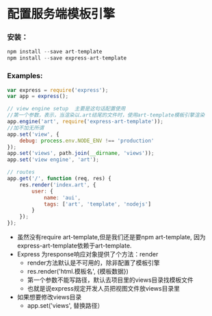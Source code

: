 # 配置服务端模板引擎

### 安装：

```javascript
npm install --save art-template
npm install --save express-art-template
```

### Examples:

```javascript
var express = require('express');
var app = express();

// view engine setup  主要是这句话配置使用
//第一个参数，表示，当渲染以.art结尾的文件时，使用art-template模板引擎渲染
app.engine('art', require('express-art-template'));
//加不加无所谓
app.set('view', {
    debug: process.env.NODE_ENV !== 'production'
});
app.set('views', path.join(__dirname, 'views'));
app.set('view engine', 'art');

// routes
app.get('/', function (req, res) {
    res.render('index.art', {
        user: {
            name: 'aui',
            tags: ['art', 'template', 'nodejs']
        }
    });
});
```

* 虽然没有require art-template,但是我们还是要npm art-template, 因为express-art-template依赖于art-template.
* Express 为response响应对象提供了个方法：render
  * render方法默认是不可用的，除非配置了模板引擎
  * res.render\('html.模板名', {模板数据}\)
  * 第一个参数不能写路径，默认去项目里的views目录找模板文件
  * 也就是说express规定开发人员把视图文件放views目录里
* 如果想要修改views目录
  * app.set\('views', 替换路径）

